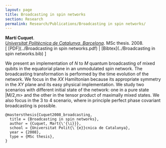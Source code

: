 ```yaml
---
layout: page
title: Broadcasting in spin networks
section: Research
permalink: Research/Publications/Broadcasting in spin networks/
---
```


**Martí Cuquet**.  
_[Universitat Politècnica de Catalunya, Barcelona](http://upcommons.upc.edu/handle/2099.1/6010)_. MSc thesis. 2008.  
[ [PDF](../Broadcasting in spin networks.pdf)
| [Bibtex](../Broadcasting in spin networks.bib) ]

We present an implementation of _N_ to _M_ quantum broadcasting of mixed
qubits in the equatorial plane in an unmodulated spin network. The
broadcasting transformation is performed by the time evolution of the network.
We focus in the _XX_ Hamiltonian because its appropriate symmetry in the _XY_
plane and its easy physical implementation. We study two scenarios with
different initial state of the network: one in a pure state |M/2,m> and the
other in the tensor product of maximally mixed states. We also focus in the 3
to 4 scenario, where in principle perfect phase covariant broadcasting is
possible.

~~~
@mastersthesis{Cuquet2008_broadcasting,
  title = {Broadcasting in spin networks},
  author = {Cuquet, Mart{\'{\i}}},
  school = {Universitat Polit{\`{e}}cnica de Catalunya},
  year = {2008},
  type = {MSc thesis},
}
~~~
